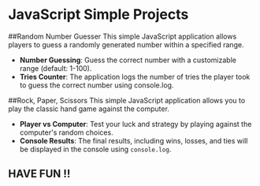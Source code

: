 # JavaScript Simple Projects

##Random Number Guesser
This simple JavaScript application allows players to guess a randomly generated number within a specified range.
- **Number Guessing**: Guess the correct number with a customizable range (default: 1-100).
- **Tries Counter**: The application logs the number of tries the player took to guess the correct number using console.log.

##Rock, Paper, Scissors
This simple JavaScript application allows you to play the classic hand game against the computer.
- **Player vs Computer**: Test your luck and strategy by playing against the computer's random choices.
- **Console Results**: The final results, including wins, losses, and ties will be displayed in the console using `console.log`.

## HAVE FUN !!
